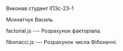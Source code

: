 Виконав студент ІПЗс-23-1

Мохнатчук Василь

factorial.js --- Розрахунок факторіала.

fibonacci.js --- Розрахунок числа Фібоначчі.